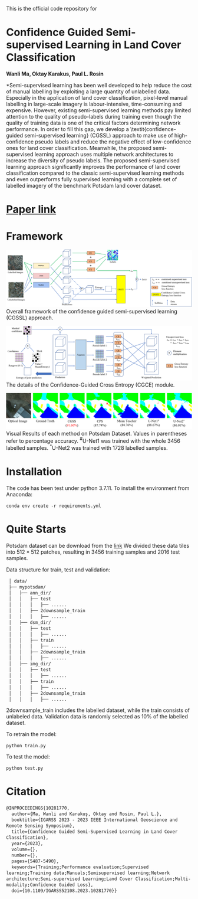 This is the official code repository for 

# Confidence Guided Semi-supervised Learning in Land Cover Classification

**Wanli Ma, Oktay Karakus, Paul L. Rosin**

*Semi-supervised learning has been well developed to help reduce the cost of manual labelling by exploiting a large quantity of unlabelled data. Especially in the application of land cover classification, pixel-level manual labelling in large-scale imagery is labour-intensive, time-consuming and expensive. However, existing semi-supervised learning methods pay limited attention to the quality of pseudo-labels during training even though the quality of training data is one of the critical factors determining network performance. In order to fill this gap, we develop a \textit{confidence-guided semi-supervised learning} (CGSSL) approach to make use of high-confidence pseudo labels and reduce the negative effect of low-confidence ones for land cover classification. Meanwhile, the proposed semi-supervised learning approach uses multiple network architectures to increase the diversity of pseudo labels. The proposed semi-supervised learning approach significantly improves the performance of land cover classification compared to the classic semi-supervised learning methods and even outperforms fully supervised learning with a complete set of labelled imagery of the benchmark Potsdam land cover dataset.


# [Paper link](https://ieeexplore.ieee.org/abstract/document/10281770)

# Framework
![arch](https://github.com/oktaykarakus/ReSIF/blob/main/CGSSL/figures/CGSSL.png?raw=true)
Overall framework of the confidence guided semi-supervised learning (CGSSL) approach.

![arch](https://github.com/oktaykarakus/ReSIF/blob/main/CGSSL/figures/CGCE.png?raw=true)
The details of the Confidence-Guided Cross Entropy (CGCE) module.

![arch](https://github.com/oktaykarakus/ReSIF/blob/main/CGSSL/figures/visual_results.png?raw=true)
Visual Results of each method on Potsdam Dataset. Values in parentheses refer to percentage accuracy. $^\#$U-Net1 was trained with the whole 3456 labelled samples. $^*$U-Net2 was trained with 1728 labelled samples.

# Installation
The code has been test under python 3.7.11. To install the environment from Anaconda:
```
conda env create -r requirements.yml
```
# Quite Starts
Potsdam dataset can be download from the [link](https://www.isprs.org/education/benchmarks/UrbanSemLab/default.aspx) We divided these data tiles into $512\times512$ patches, resulting in 3456 training samples and 2016 test samples.
 
 Data structure for train, test and validation:
 ```
  │ data/
  ├── mypotsdam/
  │   ├── ann_dir/
  │   │   ├── test
  │   │   │   ├── ......
  │   │   ├── 2downsample_train
  │   │   │   ├── ......
  │   ├── dsm_dir/
  │   │   ├── test
  │   │   │   ├── ......
  │   │   ├── train
  │   │   │   ├── ......
  │   │   ├── 2downsample_train
  │   │   │   ├── ......
  │   ├── img_dir/
  │   │   ├── test
  │   │   │   ├── ......
  │   │   ├── train
  │   │   │   ├── ......
  │   │   ├── 2downsample_train
  │   │   │   ├── ......
  ```
  2downsample_train includes the labelled dataset, while the train consists of unlabeled data. Validation data is randomly selected as 10% of the labelled dataset.
  
  To retrain the model:
  ```
  python train.py
  ```
  
  To test the model:
  ```
  python test.py
  ```
  
# Citation

```
@INPROCEEDINGS{10281770,
  author={Ma, Wanli and Karakuş, Oktay and Rosin, Paul L.},
  booktitle={IGARSS 2023 - 2023 IEEE International Geoscience and Remote Sensing Symposium}, 
  title={Confidence Guided Semi-Supervised Learning in Land Cover Classification}, 
  year={2023},
  volume={},
  number={},
  pages={5487-5490},
  keywords={Training;Performance evaluation;Supervised learning;Training data;Manuals;Semisupervised learning;Network architecture;Semi-supervised Learning;Land Cover Classification;Multi-modality;Confidence Guided Loss},
  doi={10.1109/IGARSS52108.2023.10281770}}

```

